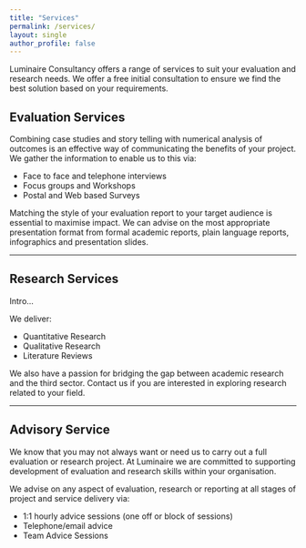 ```yaml
---
title: "Services"
permalink: /services/
layout: single
author_profile: false
---
```

Luminaire Consultancy offers a range of services to suit your evaluation and research needs. We offer a free initial consultation to ensure we find the best solution based on your requirements.

## Evaluation Services

Combining case studies and story telling with numerical analysis of outcomes is an effective way of communicating the benefits of your project. We gather the information to enable us to this via:

* Face to face and telephone interviews
* Focus groups and Workshops
* Postal and Web based Surveys

Matching the style of your evaluation report to your target audience is essential to maximise impact. We can advise on the most appropriate presentation format from formal academic reports, plain language reports, infographics and presentation slides.

***

## Research Services

Intro...

We deliver:

* Quantitative Research
* Qualitative Research
* Literature Reviews

We also have a passion for bridging the gap between academic research and the third sector. Contact us if you are interested in exploring research related to your field.

***

## Advisory Service

We know that you may not always want or need us to carry out a full evaluation or research project. At Luminaire we are committed to supporting development of evaluation and research skills within your organisation.

We advise on any aspect of evaluation, research or reporting at all stages of project and service delivery via:

* 1:1 hourly advice sessions (one off or block of sessions)
* Telephone/email advice
* Team Advice Sessions
